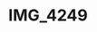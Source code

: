 ---
pid: '133'
layout: photos
title: IMG_4249
filename: IMG_4276.jpg
caption: 
previous_pid: '132'
next_pid: '134'
permalink: "/photos/133.html"
---